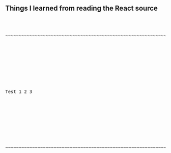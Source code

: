 Things I learned from reading the React source
----------------------------------------------

<pre>



~~~~~~~~~~~~~~~~~~~~~~~~~~~~~~~~~~~~~~~~~~~~~~~~~~~~~~~~~~~~~~~~~~~~~~~~~~~~~~~~~~~~~~~~~~~~~~~~~~~~~~~~~~~~~~~










Test 1 2 3










~~~~~~~~~~~~~~~~~~~~~~~~~~~~~~~~~~~~~~~~~~~~~~~~~~~~~~~~~~~~~~~~~~~~~~~~~~~~~~~~~~~~~~~~~~~~~~~~~~~~~~~~~~~~~~~

</pre>